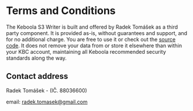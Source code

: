 # Terms and Conditions

The Keboola S3 Writer is built and offered by Radek Tomášek as a third party component. It is provided as-is, without guarantees and support, and for no additional charge. You are free to use it or check out the [source code](https://github.com/radektomasek/keboola-wr-s3). It does not remove your data from or store it elsewhere than within your KBC account, maintaining all Keboola recommended security standards along the way.

## Contact address

Radek Tomášek - (IČ. 88036600)

email: radek.tomasek@gmail.com
